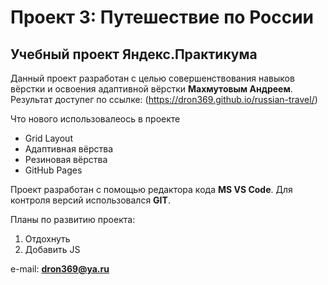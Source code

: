 
# Проект 3: Путешествие по России
## Учебный проект Яндекс.Практикума

Данный проект разработан с целью совершенствования навыков вёрстки и освоения адаптивной вёрстки **Махмутовым Андреем**.
Результат доступег по ссылке: (https://dron369.github.io/russian-travel/)

Что нового использовалеось в проекте
* Grid Layout
* Адаптивная вёрства
* Резиновая вёрства
* GitHub Pages

Проект разработан с помощью редактора кода **MS VS Code**.
Для контроля версий использовался **GIT**.

Планы по развитию проекта:
1. Отдохнуть
2. Добавить JS

e-mail: **dron369@ya.ru**
